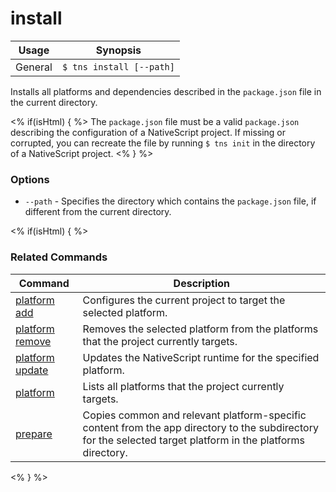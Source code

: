 install
==========

Usage | Synopsis
---|---
General | `$ tns install [--path]`

Installs all platforms and dependencies described in the `package.json` file in the current directory.

<% if(isHtml) { %> 
The `package.json` file must be a valid `package.json` describing the configuration of a NativeScript project. If missing or corrupted, you can recreate the file by running `$ tns init` in the directory of a NativeScript project. 
<% } %>

### Options
* `--path` - Specifies the directory which contains the `package.json` file, if different from the current directory.

<% if(isHtml) { %> 
### Related Commands

Command | Description
----------|----------
[platform add](platform-add.html) | Configures the current project to target the selected platform.
[platform remove](platform-remove.html) | Removes the selected platform from the platforms that the project currently targets.
[platform update](platform-update.html) | Updates the NativeScript runtime for the specified platform.
[platform](platform.html) | Lists all platforms that the project currently targets.
[prepare](prepare.html) | Copies common and relevant platform-specific content from the app directory to the subdirectory for the selected target platform in the platforms directory.
<% } %>